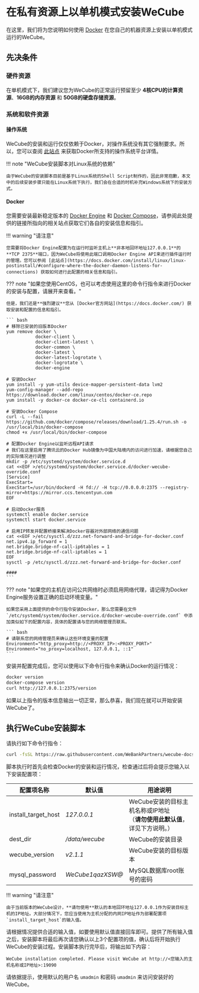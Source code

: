 # 在私有资源上以单机模式安装WeCube

在这里，我们将为您说明如何使用 [Docker](https://docs.docker.com/) 在您自己的机器资源上安装以单机模式运行的WeCube。

## 先决条件

### 硬件资源

在单机模式下，我们建议您为WeCube的正常运行预留至少 **4核CPU的计算资源**、**16GB的内存资源** 和 **50GB的硬盘存储资源**。

### 系统和软件资源

#### 操作系统

WeCube的安装和运行仅仅依赖于Docker，对操作系统没有其它强制要求。所以，您可以查阅 [此站点](https://docs.docker.com/install/#supported-platforms) 来获取Docker所支持的操作系统平台详情。

!!! note "WeCube安装脚本对Linux系统的依赖"

    由于WeCube的安装脚本目前是基于Linux系统的Shell Script制作的，因此非常抱歉，本文中的后续安装步骤只能在Linux系统下执行，我们会在合适的时机补充Windows系统下的安装方式。

#### Docker

您需要安装最新稳定版本的 [Docker Engine](https://docs.docker.com/install/) 和 [Docker Compose](https://docs.docker.com/compose/install/)，请参阅此处提供的链接所指向的相关站点获取它们各自的安装信息和指引。

!!! warning "请注意"

    您需要将Docker Engine配置为在运行时监听主机上**非本地回环地址127.0.0.1**的**TCP 2375**端口，因为WeCube将使用此端口调用Docker Engine API来进行插件运行时的管理。您可以参阅 [此站点](https://docs.docker.com/install/linux/linux-postinstall/#configure-where-the-docker-daemon-listens-for-connections) 获取如何进行此配置的相关信息和指引。

??? note "如果您使用CentOS，也可以考虑使用这里的命令行指令来进行Docker的安装与配置，请展开来查看。"

    但是，我们还是**强烈建议**您从 [Docker官方网站](https://docs.docker.com/) 获取安装和配置的信息和指引。

    ``` bash
    # 移除已安装的旧版本Docker
    yum remove docker \
               docker-client \
               docker-client-latest \
               docker-common \
               docker-latest \
               docker-latest-logrotate \
               docker-logrotate \
               docker-engine

    # 安装Docker
    yum install -y yum-utils device-mapper-persistent-data lvm2
    yum-config-manager --add-repo https://download.docker.com/linux/centos/docker-ce.repo
    yum install -y docker-ce docker-ce-cli containerd.io
    
    # 安装Docker Compose
    curl -L --fail https://github.com/docker/compose/releases/download/1.25.4/run.sh -o /usr/local/bin/docker-compose
    chmod +x /usr/local/bin/docker-compose

    # 配置Docker Engine以监听远程API请求
    # 我们在这里启用了腾讯云的Docker Hub镜像为中国大陆境内的访问进行加速，请根据您自己的实际情况进行调整
    mkdir -p /etc/systemd/system/docker.service.d
    cat <<EOF >/etc/systemd/system/docker.service.d/docker-wecube-override.conf
    [Service]
    ExecStart=
    ExecStart=/usr/bin/dockerd -H fd:// -H tcp://0.0.0.0:2375 --registry-mirror=https://mirror.ccs.tencentyun.com
    EOF

    # 启动Docker服务
    systemctl enable docker.service
    systemctl start docker.service

    # 启用IP转发并配置桥接来解决Docker容器对外部网络的通信问题
    cat <<EOF >/etc/sysctl.d/zzz.net-forward-and-bridge-for-docker.conf
    net.ipv4.ip_forward = 1
    net.bridge.bridge-nf-call-ip6tables = 1
    net.bridge.bridge-nf-call-iptables = 1
    EOF
    sysctl -p /etc/sysctl.d/zzz.net-forward-and-bridge-for-docker.conf

    ####
    ```

??? note "如果您的主机在访问公共网络时必须启用网络代理，请记得为Docker Engine服务设置正确的启动环境变量。"

    如果您采用上面提供的命令行指令安装Docker，那么您需要在文件 `/etc/systemd/system/docker.service.d/docker-wecube-override.conf` 中添加类似如下的配置内容，具体的配置请与您的网络管理员联系。

    ``` bash
    # 请联系您的网络管理员来确认这些环境变量的配置
    Environment="http_proxy=http://<PROXY_IP>:<PROXY_PORT>"
    Environment="no_proxy=localhost, 127.0.0.1, ::1"
    ```

安装并配置完成后，您可以使用以下命令行指令来确认Docker的运行情况：

``` bash
docker version
docker-compose version
curl http://127.0.0.1:2375/version

```

如果以上指令的版本信息输出一切正常，那么恭喜，我们现在就可以开始安装WeCube了。

## 执行WeCube安装脚本

请执行如下命令行指令：
``` bash
curl -fsSL https://raw.githubusercontent.com/WeBankPartners/wecube-docs/master/get-wecube.sh -o get-wecube.sh && sh get-wecube.sh

```

脚本执行时首先会检查Docker的安装和运行情况，检查通过后将会提示您输入以下安装配置项：

| 配置项名称 | 默认值 | 用途说明 |
| - | - | - |
| install_target_host | *127.0.0.1* | WeCube安装的目标主机名称或IP地址<br/>（**请勿使用此默认值**，详见下方说明。） |
| dest_dir | */data/wecube* | WeCube的安装目录 |
| wecube_version | *v2.1.1* | WeCube安装的目标版本 |
| mysql_password | *WeCube1qazXSW@* | MySQL数据库root账号的密码 |

!!! warning "请注意"

    由于当前版本的WeCube设计，**请勿使用**默认的本地回环地址127.0.0.1作为安装目标主机的IP地址。大部分情况下，您应当使用为主机分配的内网IP地址作为部署配置项`install_target_host`的输入值。

请根据情况提供合适的输入值，如要使用默认值直接回车即可。提供了所有输入值之后，安装脚本将最后再次请您确认以上3个配置项的值，确认后将开始执行WeCube的安装过程。安装脚本执行完毕后，将输出如下内容：

```
WeCube installation completed. Please visit WeCube at http://<您输入的主机名称或IP地址>:19090
```

请依据提示，使用默认的用户名 `umadmin` 和密码 `umadmin` 来访问安装好的WeCube。
